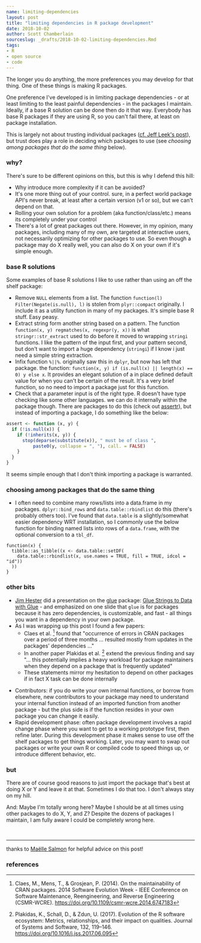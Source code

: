 ```yaml
---
name: limiting-dependencies
layout: post
title: "limiting dependencies in R package development"
date: 2018-10-02
author: Scott Chamberlain
sourceslug: _drafts/2018-10-02-limiting-dependencies.Rmd
tags:
- R
- open source
- code
---
```


The longer you do anything, the more preferences you may develop for that thing. One of these things is making R packages.  

One preference I've developed is in limiting package dependencies - or at least limiting to the least painful dependencies - in the packages I maintain. Ideally, if a base R solution can be done then do it that way. Everybody has base R packages if they are using R, so you can't fail there, at least on package installation. 

This is largely not about trusting individual packages ([cf. Jeff Leek's post](https://simplystatistics.org/2015/11/06/how-i-decide-when-to-trust-an-r-package/)), but trust does play a role in deciding which packages to use (see _choosing among packages that do the same thing_ below). 

### why?

There's sure to be different opinions on this, but this is why I defend this hill:

* Why introduce more complexity if it can be avoided?
* It's one more thing out of your control. sure, in a perfect world package API's never break, at least after a certain version (v1 or so), but we can't depend on that. 
* Rolling your own solution for a problem (aka function/class/etc.) means its completely under your control
* There's a lot of great packages out there. However, in my opinion, many packages, including many of my own, are targeted at interactive users, not necessarily optimizing for other packages to use. So even though a package may do X really well, you can also do X on your own if it's simple enough.

### base R solutions

Some examples of base R solutions I like to use rather than using an off the shelf package:

* Remove `NULL` elements from a list. The function `function(l) Filter(Negate(is.null), l)` is stolen from `plyr::compact` originally. I include it as a utility function in many of my packages. It's simple base R stuff. Easy peasy.
* Extract string form another string based on a pattern. The function `function(x, y) regmatches(x, regexpr(y, x))` is what `stringr::str_extract` used to do before it moved to wrapping `stringi` functions. I like the pattern of the input first, and your pattern second, but don't want to import a huge dependency (`stringi`) if I know i just need a simple string extraction.
* Infix function `%||%`. originally saw this in `dplyr`, but now has left that package. the function: `function(x, y) if (is.null(x) || length(x) == 0) y else x`. It provides an elegant solution of a in place defined default value for when you can't be certain of the result. It's a very brief function, so no need to import a package just for this function. 
* Check that a parameter input is of the right type. R doesn't have type checking like some other languages. we can do it internally within the package though. There are packages to do this (check out [assertr][]), but instead of importing a package, I do something like the below:

```r
assert <- function (x, y) {
  if (!is.null(x)) {
    if (!inherits(x, y)) {
      stop(deparse(substitute(x)), " must be of class ",
          paste0(y, collapse = ", "), call. = FALSE)
    }
  }
}
```

It seems simple enough that I don't think importing a package is warranted. 

### choosing among packages that do the same thing

* I often need to combine many rows/lists into a data.frame in my packages. `dplyr::bind_rows` and `data.table::rbindlist` do this (there's probably others too). I've found that `data.table` is a slightly/somewhat easier dependency WRT installation, so I commonly use the below function for binding named lists into rows of a `data.frame`, with the optional conversion to a `tbl_df`.

```
function(x) {
  tibble::as_tibble((x <- data.table::setDF(
    data.table::rbindlist(x, use.names = TRUE, fill = TRUE, idcol = "id"))
  ))
}
```

### other bits

* [Jim Hester](https://github.com/jimhester) did a presentation on the [glue][] package: [Glue Strings to Data with Glue](https://rawgit.com/jimhester/presentations/master/2018_07_13-Glue_strings_to_data_with_glue/2018_03_28-Glue_string_to_data_with_glue.html#/glue-is-for-packages) - and emphasized on one slide that `glue` is for packages because it has zero dependencies, is customizable, and fast - all things you want in a dependency in your own package.
* As I was wrapping up this post I found a few papers: 
    * Claes et al. [^1] found that "occurrence of errors in CRAN packages over a period of three months ... resulted mostly from updates in the packages’ dependencies ..."
    * In another paper Plakidas et al. [^2] extend the previous finding and say "... this potentially implies a heavy workload for package maintainers when they depend on a package that is frequently updated"
    * These statements mirror my hesitation to depend on other packages if in fact X task can be done internally
- Contributors: if you do write your own internal functions, or borrow from elsewhere, new contributors to your package may need to understand your internal function instead of an imported function from another package - but the plus side is if the function resides in your own package you can change it easily.
- Rapid development phase: often package development involves a rapid change phase where you want to get to a working prototype first, then refine later. During this development phase it makes sense to use off the shelf packages to get things working. Later, you may want to swap out packages or write your own R or compiled code to speed things up, or introduce different behavior, etc. 

### but

There are of course good reasons to just import the package that's best at doing X or Y and leave it at that. Sometimes I do that too. I don't always stay on my hill. 

And: Maybe I'm totally wrong here? Maybe I should be at all times using other packages to do X, Y, and Z? Despite the dozens of packages I maintain, I am fully aware I could be completely wrong here. 

<br>

-------


thanks to [Maëlle Salmon](https://masalmon.eu/) for helpful advice on this post!

### references

[^1]: Claes, M., Mens, T., & Grosjean, P. (2014). On the maintainability of CRAN packages. 2014 Software Evolution Week - IEEE Conference on Software Maintenance, Reengineering, and Reverse Engineering (CSMR-WCRE). <https://doi.org/10.1109/csmr-wcre.2014.6747183>
[^2]: Plakidas, K., Schall, D., & Zdun, U. (2017). Evolution of the R software ecosystem: Metrics, relationships, and their impact on qualities. Journal of Systems and Software, 132, 119–146. <https://doi.org/10.1016/j.jss.2017.06.095>


[glue]: https://github.com/tidyverse/glue
[assertr]: https://github.com/ropensci/assertr
